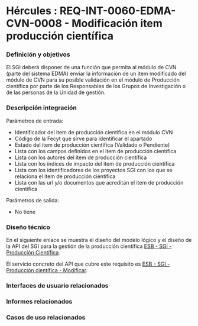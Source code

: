 # Hércules : REQ\-INT\-0060\-EDMA\-CVN\-0008 \- Modificación item producción científica







### Definición y objetivos

El SGI deberá disponer de una función que permita al módulo de CVN (parte del sistema EDMA) enviar la información de un item modificado del módulo de CVN para su posible validación en el módulo de Producción científica por parte de los Responsables de los Grupos de Investigación o de las personas de la Unidad de gestión.

### Descripción integración

Parámetros de entrada:

* Identificador del item de producción científica en el módulo CVN
* Código de la Fecyt que sirve para identificar el apartado
* Estado del item de producción científica (Validado o Pendiente)
* Lista con los campos definidos en el item de producción científica
* Lista con los autores del item de producción científica
* Lista con los índices de impacto del item de producción científica
* Lista con los identificadores de los proyectos SGI con los que se relaciona el item de producción científica
* Lista con las url y/o documentos que acreditan el item de producción científica

Parámetros de salida:

* No tiene

### Diseño técnico

En el siguiente enlace se muestra el diseño del modelo lógico y el diseño de la API del SGI para la gestión de la producción científica [ESB \- SGI \- Producción Científica](/hercules/sgi-sistema-de-gestion-de-investigacion/diseno/componentes/sgi-esb/esb-sgi/esb-sgi-produccion-cientifica/index.md "/hercules/sgi-sistema-de-gestion-de-investigacion/diseno/componentes/sgi-esb/esb-sgi/esb-sgi-produccion-cientifica/index.md").

El servicio concreto del API que cubre este requisito es [ESB \- SGI \- Producción científica \- Modificar](/hercules/sgi-sistema-de-gestion-de-investigacion/diseno/componentes/sgi-esb/esb-sgi/esb-sgi-produccion-cientifica/esb-sgi-produccion-cientifica-modificar.md "/hercules/sgi-sistema-de-gestion-de-investigacion/diseno/componentes/sgi-esb/esb-sgi/esb-sgi-produccion-cientifica/esb-sgi-produccion-cientifica-modificar.md").

  








### Interfaces de usuario relacionados







### Informes relacionados







### Casos de uso relacionados









  








